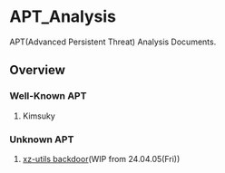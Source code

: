 # APT_Analysis

APT(Advanced Persistent Threat) Analysis Documents.

## Overview

### Well-Known APT

1. Kimsuky

### Unknown APT

1. [xz-utils backdoor](/Unknown/xz-utils_backdoor/openwall_kr.md)(WIP from 24.04.05(Fri))